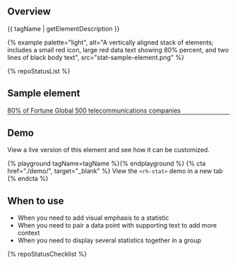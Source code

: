 ## Overview

{{ tagName | getElementDescription }}

{% example palette="light",
           alt="A vertically aligned stack of elements; includes a small red icon, large red data text showing 80% percent, and two lines of black body text",
           src="stat-sample-element.png" %}

{% repoStatusList %}

## Sample element
  <rh-stat>
    <pf-icon slot="icon" set="fas" icon="tower-cell" size="lg" style="color:#ee0000"></pf-icon>
    <span slot="statistic">80%</span>
    <span>of Fortune Global 500 telecommunications companies</span>
  </rh-stat>

<hr style="margin-block:var(--rh-space-xl) var(--rh-space-5xl);">

## Demo
  View a live version of this element and see how it can be customized.

  {% playground tagName=tagName %}{% endplayground %}
  {% cta href="./demo/", target="_blank" %}
    View the `<rh-stat>` demo in a new tab
  {% endcta %}


## When to use
- When you need to add visual emphasis to a statistic
- When you need to pair a data point with supporting text to add more context
- When you need to display several statistics together in a group

{% repoStatusChecklist %}
